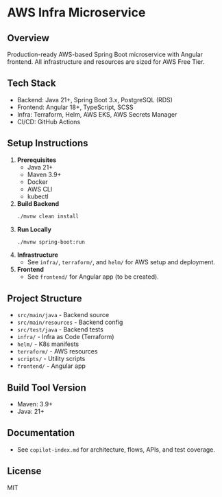 # AWS Infra Microservice

## Overview
Production-ready AWS-based Spring Boot microservice with Angular frontend. All infrastructure and resources are sized for AWS Free Tier.

## Tech Stack
- Backend: Java 21+, Spring Boot 3.x, PostgreSQL (RDS)
- Frontend: Angular 18+, TypeScript, SCSS
- Infra: Terraform, Helm, AWS EKS, AWS Secrets Manager
- CI/CD: GitHub Actions

## Setup Instructions
1. **Prerequisites**
   - Java 21+
   - Maven 3.9+
   - Docker
   - AWS CLI
   - kubectl
2. **Build Backend**
   ```sh
   ./mvnw clean install
   ```
3. **Run Locally**
   ```sh
   ./mvnw spring-boot:run
   ```
4. **Infrastructure**
   - See `infra/`, `terraform/`, and `helm/` for AWS setup and deployment.
5. **Frontend**
   - See `frontend/` for Angular app (to be created).

## Project Structure
- `src/main/java` - Backend source
- `src/main/resources` - Backend config
- `src/test/java` - Backend tests
- `infra/` - Infra as Code (Terraform)
- `helm/` - K8s manifests
- `terraform/` - AWS resources
- `scripts/` - Utility scripts
- `frontend/` - Angular app

## Build Tool Version
- Maven: 3.9+
- Java: 21+

## Documentation
- See `copilot-index.md` for architecture, flows, APIs, and test coverage.

## License
MIT

